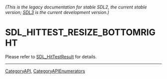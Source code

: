 ###### (This is the legacy documentation for stable SDL2, the current stable version; [SDL3](https://wiki.libsdl.org/SDL3/) is the current development version.)
# SDL_HITTEST_RESIZE_BOTTOMRIGHT

Please refer to [SDL_HitTestResult](SDL_HitTestResult) for details.

----
[CategoryAPI](CategoryAPI), [CategoryAPIEnumerators](CategoryAPIEnumerators)

